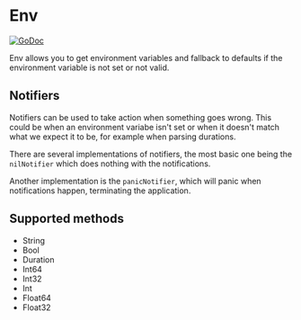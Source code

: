 # Env

[![GoDoc](https://godoc.org/github.com/jelmersnoeck/env?status.svg)](https://godoc.org/github.com/jelmersnoeck/env)

Env allows you to get environment variables and fallback to defaults if the
environment variable is not set or not valid.

## Notifiers

Notifiers can be used to take action when something goes wrong. This could be
when an environment variabe isn't set or when it doesn't match what we expect
it to be, for example when parsing durations.

There are several implementations of notifiers, the most basic one being the
`nilNotifier` which does nothing with the notifications.

Another implementation is the `panicNotifier`, which will panic when
notifications happen, terminating the application.

## Supported methods

- String
- Bool
- Duration
- Int64
- Int32
- Int
- Float64
- Float32
